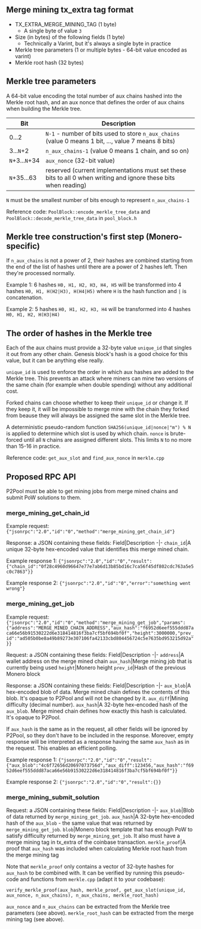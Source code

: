 ## Merge mining tx_extra tag format

- TX_EXTRA_MERGE_MINING_TAG (1 byte)
	- A single byte of value `3`
- Size (in bytes) of the following fields (1 byte)
	- Technically a Varint, but it's always a single byte in practice
- Merkle tree parameters (1 or multiple bytes - 64-bit value encoded as varint)
- Merkle root hash (32 bytes)

## Merkle tree parameters

A 64-bit value encoding the total number of aux chains hashed into the Merkle root hash, and an aux nonce that defines the order of aux chains when building the Merkle tree.

Bit|Description
-|-
0...2|`N-1` - number of bits used to store `n_aux_chains` (value 0 means 1 bit, ..., value 7 means 8 bits)
3...`N`+2|`n_aux_chains-1` (value 0 means 1 chain, and so on)
`N`+3...`N`+34|`aux_nonce` (32-bit value)
`N`+35...63|reserved (current implementations must set these bits to all 0 when writing and ignore these bits when reading)

`N` must be the smallest number of bits enough to represent `n_aux_chains-1`

Reference code: `PoolBlock::encode_merkle_tree_data` and `PoolBlock::decode_merkle_tree_data` in `pool_block.h`

## Merkle tree construction's first step (Monero-specific)

If `n_aux_chains` is not a power of 2, their hashes are combined starting from the end of the list of hashes until there are a power of 2 hashes left. Then they're processed normally.

Example 1: 6 hashes `H0, H1, H2, H3, H4, H5` will be transformed into 4 hashes `H0, H1, H(H2|H3), H(H4|H5)` where `H` is the hash function and `|` is concatenation.

Example 2: 5 hashes `H0, H1, H2, H3, H4` will be transformed into 4 hashes `H0, H1, H2, H(H3|H4)`

## The order of hashes in the Merkle tree

Each of the aux chains must provide a 32-byte value `unique_id` that singles it out from any other chain. Genesis block's hash is a good choice for this value, but it can be anything else really.

`unique_id` is used to enforce the order in which aux hashes are added to the Merkle tree. This prevents an attack where miners can mine two versions of the same chain (for example when double spending) without any additional cost.

Forked chains can choose whether to keep their `unique_id` or change it. If they keep it, it will be impossible to merge mine with the chain they forked from beause they will always be assigned the same slot in the Merkle tree.

A deterministic pseudo-random function `SHA256(unique_id|nonce|"m") % N` is applied to determine which slot is used by which chain. `nonce` is brute-forced until all `N` chains are assigned different slots. This limits `N` to no more than 15-16 in practice.

Reference code: `get_aux_slot` and `find_aux_nonce` in `merkle.cpp`

## Proposed RPC API

P2Pool must be able to get mining jobs from merge mined chains and submit PoW solutions to them.

### merge_mining_get_chain_id

Example request: `{"jsonrpc":"2.0","id":"0","method":"merge_mining_get_chain_id"}`

Response: a JSON containing these fields:
Field|Description
-|-
`chain_id`|A unique 32-byte hex-encoded value that identifies this merge mined chain.

Example response 1: `{"jsonrpc":"2.0","id":"0","result":{"chain_id":"0f28c4960d96647e77e7ab6d13b85bd16c7ca56f45df802cdc763a5e5c0c7863"}}`

Example response 2: `{"jsonrpc":"2.0","id":"0","error":"something went wrong"}`

### merge_mining_get_job

Example request: `{"jsonrpc":"2.0","id":"0","method":"merge_mining_get_job","params":{"address":"MERGE_MINED_CHAIN_ADDRESS","aux_hash":"f6952d6eef555ddd87aca66e56b91530222d6e318414816f3ba7cf5bf694bf0f","height":3000000,"prev_id":"ad505b0be8a49b89273e307106fa42133cbd804456724c5e7635bd953215d92a"}}`

Request: a JSON containing these fields:
Field|Description
-|-
`address`|A wallet address on the merge mined chain
`aux_hash`|Merge mining job that is currently being used
`height`|Monero height
`prev_id`|Hash of the previous Monero block

Response: a JSON containing these fields:
Field|Description
-|-
`aux_blob`|A hex-encoded blob of data. Merge mined chain defines the contents of this blob. It's opaque to P2Pool and will not be changed by it.
`aux_diff`|Mining difficulty (decimal number).
`aux_hash`|A 32-byte hex-encoded hash of the `aux_blob`. Merge mined chain defines how exactly this hash is calculated. It's opaque to P2Pool.

If `aux_hash` is the same as in the request, all other fields will be ignored by P2Pool, so they don't have to be included in the response. Moreover, empty response will be interpreted as a response having the same `aux_hash` as in the request. This enables an efficient polling.

Example response 1: `{"jsonrpc":"2.0","id":"0","result":{"aux_blob":"4c6f72656d20697073756d","aux_diff":123456,"aux_hash":"f6952d6eef555ddd87aca66e56b91530222d6e318414816f3ba7cf5bf694bf0f"}}`

Example response 2: `{"jsonrpc":"2.0","id":"0","result":{}}`

### merge_mining_submit_solution

Request: a JSON containing these fields:
Field|Description
-|-
`aux_blob`|Blob of data returned by `merge_mining_get_job`.
`aux_hash`|A 32-byte hex-encoded hash of the `aux_blob` - the same value that was returned by `merge_mining_get_job`.
`blob`|Monero block template that has enough PoW to satisfy difficulty returned by `merge_mining_get_job`. It also must have a merge mining tag in tx_extra of the coinbase transaction.
`merkle_proof`|A proof that `aux_hash` was included when calculating Merkle root hash from the merge mining tag

Note that `merkle_proof` only contains a vector of 32-byte hashes for `aux_hash` to be combined with. It can be verified by running this pseudo-code and functions from `merkle.cpp` (adapt it to your codebase):

`verify_merkle_proof(aux_hash, merkle_proof, get_aux_slot(unique_id, aux_nonce, n_aux_chains), n_aux_chains, merkle_root_hash)`

`aux_nonce` and `n_aux_chains` can be extracted from the Merkle tree parameters (see above).
`merkle_root_hash` can be extracted from the merge mining tag (see above).
